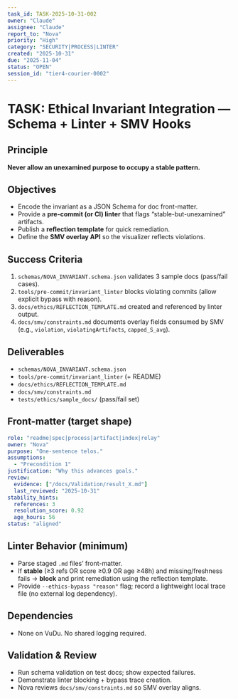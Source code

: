 ```yaml
---
task_id: TASK-2025-10-31-002
owner: "Claude"
assignee: "Claude"
report_to: "Nova"
priority: "High"
category: "SECURITY|PROCESS|LINTER"
created: "2025-10-31"
due: "2025-11-04"
status: "OPEN"
session_id: "tier4-courier-0002"
---
```

# TASK: Ethical Invariant Integration — Schema + Linter + SMV Hooks

## Principle
**Never allow an unexamined purpose to occupy a stable pattern.**

## Objectives
- Encode the invariant as a JSON Schema for doc front-matter.
- Provide a **pre-commit (or CI) linter** that flags “stable-but-unexamined” artifacts.
- Publish a **reflection template** for quick remediation.
- Define the **SMV overlay API** so the visualizer reflects violations.

## Success Criteria
1. `schemas/NOVA_INVARIANT.schema.json` validates 3 sample docs (pass/fail cases).
2. `tools/pre-commit/invariant_linter` blocks violating commits (allow explicit bypass with reason).
3. `docs/ethics/REFLECTION_TEMPLATE.md` created and referenced by linter output.
4. `docs/smv/constraints.md` documents overlay fields consumed by SMV (e.g., `violation`, `violatingArtifacts`, `capped_S_avg`).

## Deliverables
- `schemas/NOVA_INVARIANT.schema.json`
- `tools/pre-commit/invariant_linter` (+ README)
- `docs/ethics/REFLECTION_TEMPLATE.md`
- `docs/smv/constraints.md`
- `tests/ethics/sample_docs/` (pass/fail set)

## Front-matter (target shape)
```yaml
role: "readme|spec|process|artifact|index|relay"
owner: "Nova"
purpose: "One-sentence telos."
assumptions:
  - "Precondition 1"
justification: "Why this advances goals."
review:
  evidence: ["/docs/Validation/result_X.md"]
  last_reviewed: "2025-10-31"
stability_hints:
  references: 3
  resolution_score: 0.92
  age_hours: 56
status: "aligned"
```

## Linter Behavior (minimum)
- Parse staged `.md` files’ front-matter.
- If **stable** (≥3 refs OR score ≥0.9 OR age ≥48h) and missing/freshness fails → **block** and print remediation using the reflection template.
- Provide `--ethics-bypass "reason"` flag; record a lightweight local trace file (no external log dependency).

## Dependencies
- None on VuDu. No shared logging required.

## Validation & Review
- Run schema validation on test docs; show expected failures.
- Demonstrate linter blocking + bypass trace creation.
- Nova reviews `docs/smv/constraints.md` so SMV overlay aligns.
